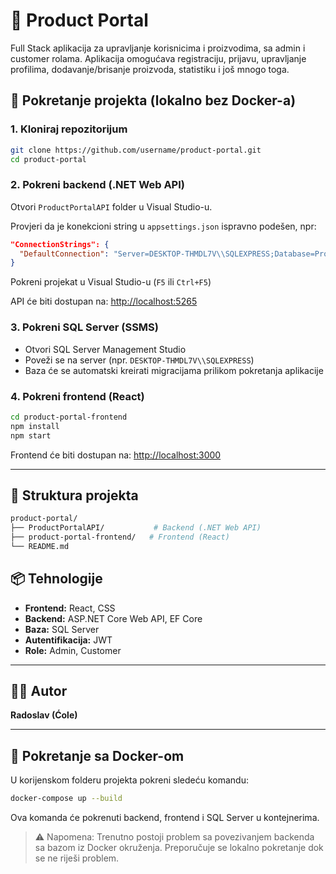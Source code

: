 
# 🛒 Product Portal

Full Stack aplikacija za upravljanje korisnicima i proizvodima, sa admin i customer rolama. Aplikacija omogućava registraciju, prijavu, upravljanje profilima, dodavanje/brisanje proizvoda, statistiku i još mnogo toga.

## 🚀 Pokretanje projekta (lokalno bez Docker-a)

### 1. Kloniraj repozitorijum

```bash
git clone https://github.com/username/product-portal.git
cd product-portal
```

### 2. Pokreni backend (.NET Web API)

Otvori `ProductPortalAPI` folder u Visual Studio-u.

Provjeri da je konekcioni string u `appsettings.json` ispravno podešen, npr:

```json
"ConnectionStrings": {
  "DefaultConnection": "Server=DESKTOP-THMDL7V\\SQLEXPRESS;Database=ProductPortalDB;Trusted_Connection=True;"
}
```

Pokreni projekat u Visual Studio-u (`F5` ili `Ctrl+F5`)

API će biti dostupan na: [http://localhost:5265](http://localhost:5265)

### 3. Pokreni SQL Server (SSMS)

- Otvori SQL Server Management Studio
- Poveži se na server (npr. `DESKTOP-THMDL7V\\SQLEXPRESS`)
- Baza će se automatski kreirati migracijama prilikom pokretanja aplikacije

### 4. Pokreni frontend (React)

```bash
cd product-portal-frontend
npm install
npm start
```

Frontend će biti dostupan na: [http://localhost:3000](http://localhost:3000)

---

## 📁 Struktura projekta

```bash
product-portal/
├── ProductPortalAPI/           # Backend (.NET Web API)
├── product-portal-frontend/   # Frontend (React)
└── README.md
```

## 📦 Tehnologije

- **Frontend:** React, CSS  
- **Backend:** ASP.NET Core Web API, EF Core  
- **Baza:** SQL Server  
- **Autentifikacija:** JWT  
- **Role:** Admin, Customer  

---

## 🧑‍💻 Autor

**Radoslav (Ćole)**

---

## 🐳 Pokretanje sa Docker-om

U korijenskom folderu projekta pokreni sledeću komandu:

```bash
docker-compose up --build
```

Ova komanda će pokrenuti backend, frontend i SQL Server u kontejnerima.

> ⚠️ Napomena: Trenutno postoji problem sa povezivanjem backenda sa bazom iz Docker okruženja. Preporučuje se lokalno pokretanje dok se ne riješi problem.
